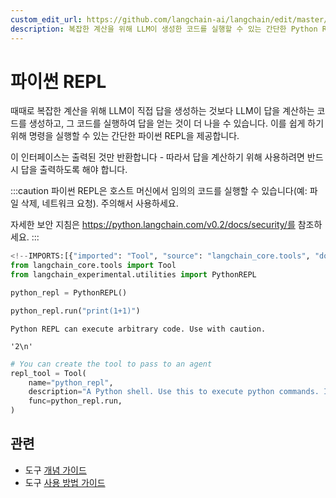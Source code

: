 ```yaml
---
custom_edit_url: https://github.com/langchain-ai/langchain/edit/master/docs/docs/integrations/tools/python.ipynb
description: 복잡한 계산을 위해 LLM이 생성한 코드를 실행할 수 있는 간단한 Python REPL 인터페이스에 대한 설명입니다.
---
```


# 파이썬 REPL

때때로 복잡한 계산을 위해 LLM이 직접 답을 생성하는 것보다 LLM이 답을 계산하는 코드를 생성하고, 그 코드를 실행하여 답을 얻는 것이 더 나을 수 있습니다. 이를 쉽게 하기 위해 명령을 실행할 수 있는 간단한 파이썬 REPL을 제공합니다.

이 인터페이스는 출력된 것만 반환합니다 - 따라서 답을 계산하기 위해 사용하려면 반드시 답을 출력하도록 해야 합니다.

:::caution
파이썬 REPL은 호스트 머신에서 임의의 코드를 실행할 수 있습니다(예: 파일 삭제, 네트워크 요청). 주의해서 사용하세요.

자세한 보안 지침은 https://python.langchain.com/v0.2/docs/security/를 참조하세요.
:::

```python
<!--IMPORTS:[{"imported": "Tool", "source": "langchain_core.tools", "docs": "https://api.python.langchain.com/en/latest/tools/langchain_core.tools.simple.Tool.html", "title": "Python REPL"}, {"imported": "PythonREPL", "source": "langchain_experimental.utilities", "docs": "https://api.python.langchain.com/en/latest/utilities/langchain_experimental.utilities.python.PythonREPL.html", "title": "Python REPL"}]-->
from langchain_core.tools import Tool
from langchain_experimental.utilities import PythonREPL
```


```python
python_repl = PythonREPL()
```


```python
python_repl.run("print(1+1)")
```

```output
Python REPL can execute arbitrary code. Use with caution.
```


```output
'2\n'
```


```python
# You can create the tool to pass to an agent
repl_tool = Tool(
    name="python_repl",
    description="A Python shell. Use this to execute python commands. Input should be a valid python command. If you want to see the output of a value, you should print it out with `print(...)`.",
    func=python_repl.run,
)
```


## 관련

- 도구 [개념 가이드](/docs/concepts/#tools)
- 도구 [사용 방법 가이드](/docs/how_to/#tools)